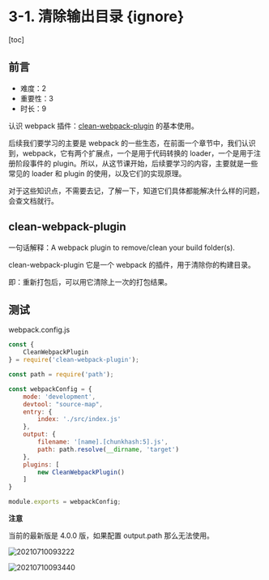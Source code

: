 # 3-1. 清除输出目录 {ignore}

[toc]

## 前言

- 难度：2
- 重要性：3
- 时长：9

认识 webpack 插件：[clean-webpack-plugin](https://www.npmjs.com/package/clean-webpack-plugin) 的基本使用。

后续我们要学习的主要是 webpack 的一些生态，在前面一个章节中，我们认识到，webpack，它有两个扩展点，一个是用于代码转换的 loader，一个是用于注册阶段事件的 plugin。所以，从这节课开始，后续要学习的内容，主要就是一些常见的 loader 和 plugin 的使用，以及它们的实现原理。

对于这些知识点，不需要去记，了解一下，知道它们具体都能解决什么样的问题，会查文档就行。

## clean-webpack-plugin

一句话解释：A webpack plugin to remove/clean your build folder(s).

clean-webpack-plugin 它是一个 webpack 的插件，用于清除你的构建目录。

即：重新打包后，可以用它清除上一次的打包结果。

## 测试

webpack.config.js

```js
const {
    CleanWebpackPlugin
} = require('clean-webpack-plugin');

const path = require('path');

const webpackConfig = {
    mode: 'development',
    devtool: "source-map",
    entry: {
        index: './src/index.js'
    },
    output: {
        filename: '[name].[chunkhash:5].js',
        path: path.resolve(__dirname, 'target')
    },
    plugins: [
        new CleanWebpackPlugin()
    ]
}

module.exports = webpackConfig;
```

**注意**

当前的最新版是 4.0.0 版，如果配置 output.path 那么无法使用。

![20210710093222](https://cdn.jsdelivr.net/gh/123taojiale/dahuyou_picture@main/blogs/20210710093222.png)

![20210710093440](https://cdn.jsdelivr.net/gh/123taojiale/dahuyou_picture@main/blogs/20210710093440.png)